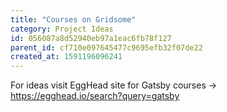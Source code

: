 ```yaml
---
title: "Courses on Gridsome"
category: Project Ideas
id: 056087a8d52940eb97a1eac6fb78f127
parent_id: cf710e097645477c9695efb32f07de22
created_at: 1591196096241
---
```


For ideas visit EggHead site for Gatsby courses -> https://egghead.io/search?query=gatsby
    